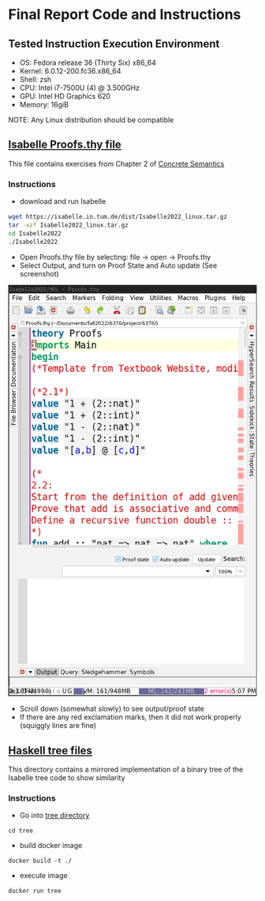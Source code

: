 # Final Report Code and Instructions

## Tested Instruction Execution Environment

- OS: Fedora release 36 (Thirty Six) x86_64
- Kernel: 6.0.12-200.fc36.x86_64
- Shell: zsh
- CPU: Intel i7-7500U (4) @ 3.500GHz
- GPU: Intel HD Graphics 620
- Memory: 16giB

NOTE: Any Linux distribution should be compatible

## [Isabelle Proofs.thy file](./Proofs.thy)

This file contains exercises from Chapter 2 of [Concrete Semantics](http://concrete-semantics.org/)

### Instructions

- download and run Isabelle

```sh
wget https://isabelle.in.tum.de/dist/Isabelle2022_linux.tar.gz
tar -xzf Isabelle2022_linux.tar.gz
cd Isabelle2022
./Isabelle2022
```

- Open Proofs.thy file by selecting: file -> open -> Proofs.thy
- Select Output, and turn on Proof State and Auto update (See screenshot)

<img title="Output Settings" src="set_output.png">

- Scroll down (somewhat slowly) to see output/proof state
- If there are any red exclamation marks, then it did not work properly (squiggly lines are fine)

## [Haskell tree files](./tree)

This directory contains a mirrored implementation of a binary tree of the Isabelle tree code to show similarity

### Instructions

- Go into [tree directory](./tree)

```
cd tree
```

- build docker image

```
docker build -t ./
```

- execute image

```
docker run tree
```
